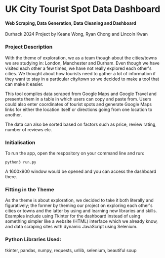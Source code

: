 # UK City Tourist Spot Data Dashboard
#### Web Scraping, Data Generation, Data Cleaning and Dashboard
Durhack 2024 Project by Keane Wong, Ryan Chong and Lincoln Kwan

### Project Description

With the theme of exploration, we as a team though about the cities/towns we are studying in: London, Manchester and Durham. Even though we have visited each other a few times, we have not really explored each other's cities. We thought about how tourists need to gather a lot of information if they want to stay in a particular city/town so we decided to make a tool that can make it easier.

This tool compiles data scraped from Google Maps and Google Travel and presents them in a table in which users can copy and paste from. Users could also enter coordinates of tourist spots and generate Google Maps links for either the location itself or directions going from one location to another.

The data can also be sorted based on factors such as price, review rating, number of reviews etc.


### Initialisation

To run the app, open the respository on your command line and run:

`python3 run.py`

A 1600x900 window would be opened and you can access the dashboard there.

### Fitting in the Theme

As the theme is about exploration, we decided to take it both literally and figuratively; the former by theming our project on exploring each other's cities or towns and the latter by using and learning new libraries and skills. Examples include using Tkinter for the dashboard instead of using something simpler like a website (HTML) interface which we already know, and data scraping sites with dynamic JavaScript using Selenium.

### Python Libraries Used:

tkinter, pandas, numpy, requests, urllib, selenium, beautiful soup


